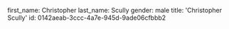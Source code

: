 first_name: Christopher
last_name: Scully
gender: male
title: 'Christopher Scully'
id: 0142aeab-3ccc-4a7e-945d-9ade06cfbbb2
